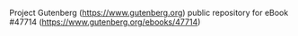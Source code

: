 Project Gutenberg (https://www.gutenberg.org) public repository for eBook #47714 (https://www.gutenberg.org/ebooks/47714)
